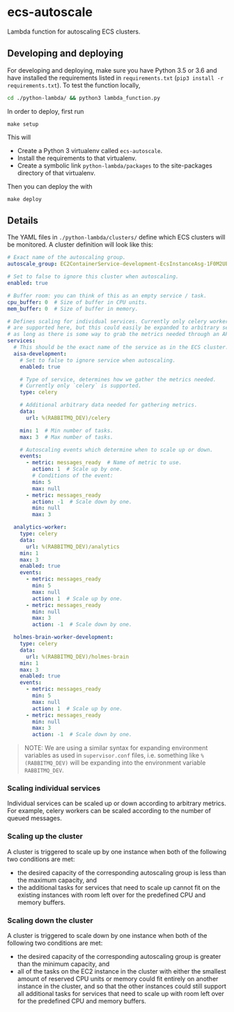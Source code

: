 # ecs-autoscale

Lambda function for autoscaling ECS clusters.

## Developing and deploying

For developing and deploying, make sure you have Python 3.5 or 3.6 and have installed the requirements
listed in `requirements.txt` (`pip3 install -r requirements.txt`). To test the function locally,

```bash
cd ./python-lambda/ && python3 lambda_function.py
```

In order to deploy, first run

```
make setup
```

This will

- Create a Python 3 virtualenv called `ecs-autoscale`.
- Install the requirements to that virtualenv.
- Create a symbolic link `python-lambda/packages` to the site-packages directory of that virtualenv.

Then you can deploy the with 

```
make deploy
```

## Details

The YAML files in `./python-lambda/clusters/` define which ECS clusters will be monitored.
A cluster definition will look like this:

```yaml
# Exact name of the autoscaling group.
autoscale_group: EC2ContainerService-development-EcsInstanceAsg-1F0M2UEJEY9OF

# Set to false to ignore this cluster when autoscaling.
enabled: true

# Buffer room: you can think of this as an empty service / task.
cpu_buffer: 0  # Size of buffer in CPU units.
mem_buffer: 0  # Size of buffer in memory.

# Defines scaling for individual services. Currently only celery workers
# are supported here, but this could easily be expanded to arbitrary services,
# as long as there is some way to grab the metrics needed through an API call.
services:
  # This should be the exact name of the service as in the ECS cluster.
  aisa-development:
    # Set to false to ignore service when autoscaling.
    enabled: true

    # Type of service, determines how we gather the metrics needed.
    # Currently only `celery` is supported.
    type: celery

    # Additional arbitrary data needed for gathering metrics.
    data:
      url: %(RABBITMQ_DEV)/celery

    min: 1  # Min number of tasks.
    max: 3  # Max number of tasks.

    # Autoscaling events which determine when to scale up or down.
    events:
      - metric: messages_ready  # Name of metric to use.
        action: 1  # Scale up by one.
        # Conditions of the event:
        min: 5
        max: null
      - metric: messages_ready
        action: -1  # Scale down by one.
        min: null
        max: 3

  analytics-worker:
    type: celery
    data:
      url: %(RABBITMQ_DEV)/analytics
    min: 1
    max: 3
    enabled: true
    events:
      - metric: messages_ready
        min: 5
        max: null
        action: 1  # Scale up by one.
      - metric: messages_ready
        min: null
        max: 3
        action: -1  # Scale down by one.

  holmes-brain-worker-development:
    type: celery
    data:
      url: %(RABBITMQ_DEV)/holmes-brain
    min: 1
    max: 3
    enabled: true
    events:
      - metric: messages_ready
        min: 5
        max: null
        action: 1  # Scale up by one.
      - metric: messages_ready
        min: null
        max: 3
        action: -1  # Scale down by one.
```

> NOTE: We are using a similar syntax for expanding environment variables as used in `supervisor.conf` files, i.e.
something like `%(RABBITMQ_DEV)` will be expanding into the environment variable `RABBITMQ_DEV`.

### Scaling individual services

Individual services can be scaled up or down according to arbitrary metrics. For example,
celery workers can be scaled according to the number of queued messages.

### Scaling up the cluster

A cluster is triggered to scale up by one instance when both of the following two conditions are met:

- the desired capacity of the corresponding autoscaling group is less than the maximum capacity, and
- the additional tasks for services that need to scale up cannot fit on the existing 
instances with room left over for the predefined CPU and memory buffers.

### Scaling down the cluster

A cluster is triggered to scale down by one instance when both of the following two conditions are met:

- the desired capacity of the corresponding autoscaling group is greater than the minimum capacity, and
- all of the tasks on the EC2 instance in the cluster with either the smallest amount of 
reserved CPU units or memory could fit entirely on another instance in the cluster, and 
so that the other instances could still support all additional tasks for services that need
to scale up with room left over for the predefined CPU and memory buffers.

